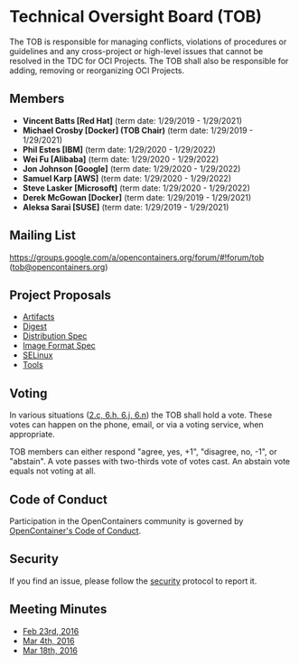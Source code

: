 # Technical Oversight Board (TOB)

The TOB is responsible for managing conflicts, violations of procedures or guidelines and any cross-project or high-level issues that cannot be resolved in the TDC for OCI Projects. The TOB shall also be responsible for adding, removing or reorganizing OCI Projects. 

## Members

* **Vincent Batts [Red Hat]** (term date: 1/29/2019 - 1/29/2021)
* **Michael Crosby [Docker] (TOB Chair)** (term date: 1/29/2019 - 1/29/2021)
* **Phil Estes [IBM]** (term date: 1/29/2020 - 1/29/2022)
* **Wei Fu [Alibaba]** (term date: 1/29/2020 - 1/29/2022)
* **Jon Johnson [Google]** (term date: 1/29/2020 - 1/29/2022)
* **Samuel Karp [AWS]** (term date: 1/29/2020 - 1/29/2022)
* **Steve Lasker [Microsoft]** (term date: 1/29/2020 - 1/29/2022)
* **Derek McGowan [Docker]** (term date: 1/29/2019 - 1/29/2021)
* **Aleksa Sarai [SUSE]** (term date: 1/29/2019 - 1/29/2021)

## Mailing List

https://groups.google.com/a/opencontainers.org/forum/#!forum/tob (tob@opencontainers.org)

## Project Proposals

* [Artifacts](proposals/artifacts.md)
* [Digest](proposals/digest.md)
* [Distribution Spec](proposals/distribution.md)
* [Image Format Spec](proposals/image-format)
* [SELinux](proposals/selinux.md)
* [Tools](proposals/tools.md)

## Voting

In various situations ([2.c, 6.h, 6.j, 6.n](https://www.opencontainers.org/about/governance)) the TOB shall hold a vote. These votes can happen on the phone, email, or via a voting service, when appropriate.

TOB members can either respond "agree, yes, +1", "disagree, no, -1", or "abstain". A vote passes with two-thirds vote of votes cast. An abstain vote equals not voting at all.

## Code of Conduct

Participation in the OpenContainers community is governed by [OpenContainer's Code of Conduct][code-of-conduct].

## Security

If you find an issue, please follow the [security][security] protocol to report it.

## Meeting Minutes

* [Feb 23rd, 2016](https://docs.google.com/presentation/d/1thxH4PVmHZO3kWrrLL6H1jAhL4r31Zy8xn8wg1LCmjY/edit#slide=id.p3)
* [Mar 4th, 2016](https://docs.google.com/presentation/d/1sHnTyM5S9IGt4jmdlI2D6dzl_8EBSIaRD0oNvmu7ILQ/edit?ts=56d86a8b#slide=id.p3)
* [Mar 18th, 2016](https://docs.google.com/presentation/d/1tANha5hGnOiMh7DAfVhJ5fNwFLXd0iAqrYLGmPZu94I/edit#slide=id.g11f2d5d0f8_4_4)

[security]: https://github.com/opencontainers/org/blob/master/security
[code-of-conduct]: https://github.com/opencontainers/org/blob/master/CODE_OF_CONDUCT.md
